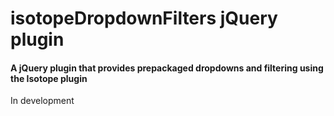 # isotopeDropdownFilters jQuery plugin

#### A jQuery plugin that provides prepackaged dropdowns and filtering using the Isotope plugin

In development